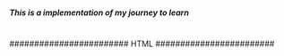 #####  This is a implementation of my journey to learn #####
#
#
########################     HTML    ########################